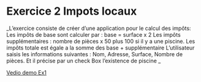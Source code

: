 # Exercice 2 Impots locaux

_L’exercice consiste de créer d’une application pour le calcul des impôts:
Les impôts de base sont calculer par : base = surface x 2
Les impôts supplémentaires : nombre de pièces x 50
plus 100 si il y a une piscine.
Les impôts totale est égale a la somme des base + supplémentaire 
L’utilisateur saisis les informations suivantes : 
Nom, Adresse, Surface, Nombre de pièces. 
Et il précise par un check Box l’existence de piscine
_

[Vedio demo Ex1](https://github.com/user-attachments/assets/3fd33e1d-b20a-4d5f-931c-dc127acad4eb)
